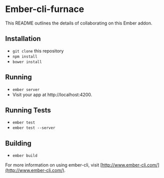 # Ember-cli-furnace

This README outlines the details of collaborating on this Ember addon.

## Installation

* `git clone` this repository
* `npm install`
* `bower install`

## Running

* `ember server`
* Visit your app at http://localhost:4200.

## Running Tests

* `ember test`
* `ember test --server`

## Building

* `ember build`

For more information on using ember-cli, visit [http://www.ember-cli.com/](http://www.ember-cli.com/).
